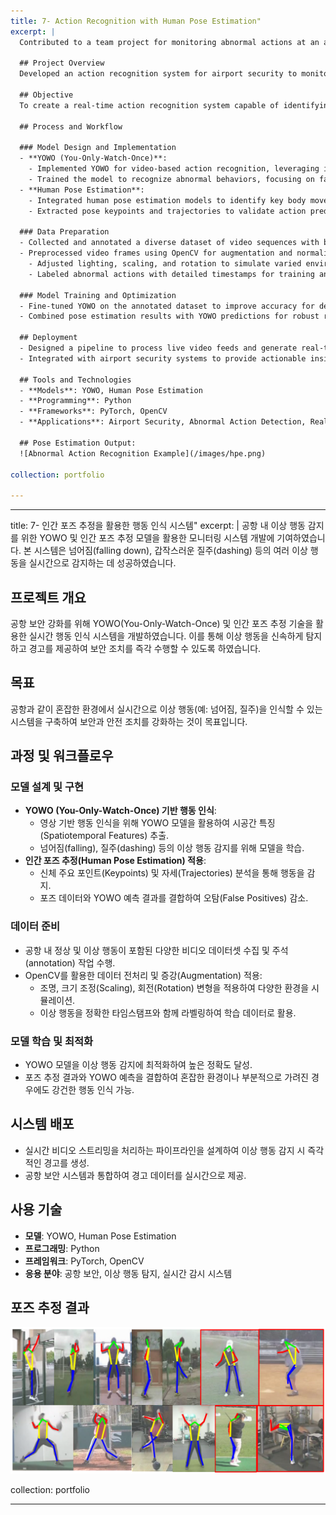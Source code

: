 ```yaml
---
title: 7- Action Recognition with Human Pose Estimation"
excerpt: |
  Contributed to a team project for monitoring abnormal actions at an airport using YOWO and human pose estimation models. The system successfully detected multiple abnormal actions, such as falling down and dashing, in real-time.

  ## Project Overview
  Developed an action recognition system for airport security to monitor and detect abnormal human behaviors using YOWO (You-Only-Watch-Once) and human pose estimation techniques. The system was optimized for real-time performance to ensure prompt alerts and responses.

  ## Objective
  To create a real-time action recognition system capable of identifying multiple abnormal actions (e.g., falling down, dashing) in crowded airport environments, enhancing security and safety measures.

  ## Process and Workflow

  ### Model Design and Implementation
  - **YOWO (You-Only-Watch-Once)**:
    - Implemented YOWO for video-based action recognition, leveraging its efficiency in spatiotemporal feature extraction.
    - Trained the model to recognize abnormal behaviors, focusing on falling and dashing actions.
  - **Human Pose Estimation**:
    - Integrated human pose estimation models to identify key body movements and postures.
    - Extracted pose keypoints and trajectories to validate action predictions and reduce false positives.

  ### Data Preparation
  - Collected and annotated a diverse dataset of video sequences with both normal and abnormal actions in airport scenarios.
  - Preprocessed video frames using OpenCV for augmentation and normalization:
    - Adjusted lighting, scaling, and rotation to simulate varied environments.
    - Labeled abnormal actions with detailed timestamps for training and evaluation.

  ### Model Training and Optimization
  - Fine-tuned YOWO on the annotated dataset to improve accuracy for detecting targeted actions.
  - Combined pose estimation results with YOWO predictions for robust recognition, especially in crowded or partially obscured environments.

  ## Deployment
  - Designed a pipeline to process live video feeds and generate real-time alerts for detected abnormal actions.
  - Integrated with airport security systems to provide actionable insights.

  ## Tools and Technologies
  - **Models**: YOWO, Human Pose Estimation 
  - **Programming**: Python
  - **Frameworks**: PyTorch, OpenCV
  - **Applications**: Airport Security, Abnormal Action Detection, Real-Time Surveillance

  ## Pose Estimation Output:
  ![Abnormal Action Recognition Example](/images/hpe.png)

collection: portfolio

---
```



---
title: 7- 인간 포즈 추정을 활용한 행동 인식 시스템"
excerpt: |
  공항 내 이상 행동 감지를 위한 YOWO 및 인간 포즈 추정 모델을 활용한 모니터링 시스템 개발에 기여하였습니다. 본 시스템은 넘어짐(falling down), 갑작스러운 질주(dashing) 등의 여러 이상 행동을 실시간으로 감지하는 데 성공하였습니다.

  ## 프로젝트 개요
  공항 보안 강화를 위해 YOWO(You-Only-Watch-Once) 및 인간 포즈 추정 기술을 활용한 실시간 행동 인식 시스템을 개발하였습니다. 이를 통해 이상 행동을 신속하게 탐지하고 경고를 제공하여 보안 조치를 즉각 수행할 수 있도록 하였습니다.

  ## 목표
  공항과 같이 혼잡한 환경에서 실시간으로 이상 행동(예: 넘어짐, 질주)을 인식할 수 있는 시스템을 구축하여 보안과 안전 조치를 강화하는 것이 목표입니다.

  ## 과정 및 워크플로우

  ### 모델 설계 및 구현
  - **YOWO (You-Only-Watch-Once) 기반 행동 인식**:
    - 영상 기반 행동 인식을 위해 YOWO 모델을 활용하여 시공간 특징(Spatiotemporal Features) 추출.
    - 넘어짐(falling), 질주(dashing) 등의 이상 행동 감지를 위해 모델을 학습.
  - **인간 포즈 추정(Human Pose Estimation) 적용**:
    - 신체 주요 포인트(Keypoints) 및 자세(Trajectories) 분석을 통해 행동을 감지.
    - 포즈 데이터와 YOWO 예측 결과를 결합하여 오탐(False Positives) 감소.

  ### 데이터 준비
  - 공항 내 정상 및 이상 행동이 포함된 다양한 비디오 데이터셋 수집 및 주석(annotation) 작업 수행.
  - OpenCV를 활용한 데이터 전처리 및 증강(Augmentation) 적용:
    - 조명, 크기 조정(Scaling), 회전(Rotation) 변형을 적용하여 다양한 환경을 시뮬레이션.
    - 이상 행동을 정확한 타임스탬프와 함께 라벨링하여 학습 데이터로 활용.

  ### 모델 학습 및 최적화
  - YOWO 모델을 이상 행동 감지에 최적화하여 높은 정확도 달성.
  - 포즈 추정 결과와 YOWO 예측을 결합하여 혼잡한 환경이나 부분적으로 가려진 경우에도 강건한 행동 인식 가능.

  ## 시스템 배포
  - 실시간 비디오 스트리밍을 처리하는 파이프라인을 설계하여 이상 행동 감지 시 즉각적인 경고를 생성.
  - 공항 보안 시스템과 통합하여 경고 데이터를 실시간으로 제공.

  ## 사용 기술
  - **모델**: YOWO, Human Pose Estimation 
  - **프로그래밍**: Python
  - **프레임워크**: PyTorch, OpenCV
  - **응용 분야**: 공항 보안, 이상 행동 탐지, 실시간 감시 시스템

  ## 포즈 추정 결과
  ![Abnormal Action Recognition Example](/images/hpe.png)

collection: portfolio

---
